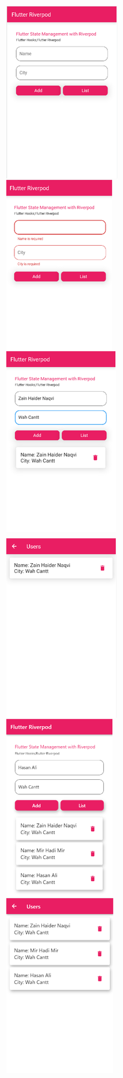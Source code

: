 <p align="left">
<img src="assets/images/Capture1.PNG"/>
<img src="assets/images/Capture2.PNG"/>
<img src="assets/images/Capture3.PNG"/>
</p>
<p align="left">
<img src="assets/images/Capture4.PNG"/>
<img src="assets/images/Capture5.PNG"/>
<img src="assets/images/Capture6.PNG"/>
</p>

